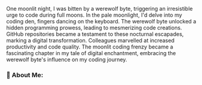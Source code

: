 One moonlit night, I was bitten by a werewolf byte, triggering an irresistible urge to code during full moons. In the pale moonlight, I'd delve into my coding den, fingers dancing on the keyboard. The werewolf byte unlocked a hidden programming prowess, leading to mesmerizing code creations. GitHub repositories became a testament to these nocturnal escapades, marking a digital transformation. Colleagues marvelled at increased productivity and code quality. The moonlit coding frenzy became a fascinating chapter in my tale of digital enchantment, embracing the werewolf byte's influence on my coding journey.

### 💫 About Me:

<!--
**WerewolfByte/WerewolfByte** is a ✨ _special_ ✨ repository because its `README.md` (this file) appears on your GitHub profile.

Here are some ideas to get you started:

- 🔭 I’m currently working on ...
- 🌱 I’m currently learning ...
- 👯 I’m looking to collaborate on ...
- 🤔 I’m looking for help with ...
- 💬 Ask me about ...
- 📫 How to reach me: ...
- 😄 Pronouns: ...
- ⚡ Fun fact: ...
-->
